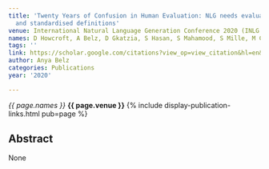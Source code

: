 ```yaml
---
title: 'Twenty Years of Confusion in Human Evaluation: NLG needs evaluation sheets
  and standardised definitions'
venue: International Natural Language Generation Conference 2020 (INLG'20), 2020
names: D Howcroft, A Belz, D Gkatzia, S Hasan, S Mahamood, S Mille, M Clinciu, ...
tags: ''
link: https://scholar.google.com/citations?view_op=view_citation&hl=en&user=trwwiW4AAAAJ&citation_for_view=trwwiW4AAAAJ:wbdj-CoPYUoC
author: Anya Belz
categories: Publications
year: '2020'

---
```


*{{ page.names }}*
**{{ page.venue }}**
{% include display-publication-links.html pub=page %}
## Abstract

None